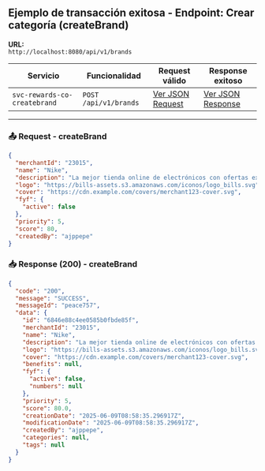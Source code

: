 ## Ejemplo de transacción exitosa - Endpoint: Crear categoría (createBrand)

**URL:**  
`http://localhost:8080/api/v1/brands`

| **Servicio** | **Funcionalidad** | **Request válido** | **Response exitoso** |
|--------------|-------------------|--------------------|----------------------|
| `svc-rewards-co-createbrand` | `POST /api/v1/brands` | [Ver JSON Request](#request-createbrand) | [Ver JSON Response](#response-createbrand) |

---

### 📤 Request - createBrand
```json
{
  "merchantId": "23015",
  "name": "Nike",
  "description": "La mejor tienda online de electrónicos con ofertas exclusivas.",
  "logo": "https://bills-assets.s3.amazonaws.com/iconos/logo_bills.svg",
  "cover": "https://cdn.example.com/covers/merchant123-cover.svg",
  "fyf": {
    "active": false
  },
  "priority": 5,
  "score": 80,
  "createdBy": "ajppepe"
}
```
### 📥 Response (200) - createBrand
```json
{
  "code": "200",
  "message": "SUCCESS",
  "messageId": "peace757",
  "data": {
    "id": "6846e88c4ee0585b0fbde85f",
    "merchantId": "23015",
    "name": "Nike",
    "description": "La mejor tienda online de electrónicos con ofertas exclusivas.",
    "logo": "https://bills-assets.s3.amazonaws.com/iconos/logo_bills.svg",
    "cover": "https://cdn.example.com/covers/merchant123-cover.svg",
    "benefits": null,
    "fyf": {
      "active": false,
      "numbers": null
    },
    "priority": 5,
    "score": 80.0,
    "creationDate": "2025-06-09T08:58:35.296917Z",
    "modificationDate": "2025-06-09T08:58:35.296917Z",
    "createdBy": "ajppepe",
    "categories": null,
    "tags": null
  }
}
```

